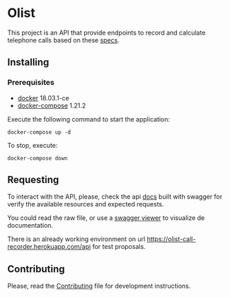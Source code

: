 # Olist

This project is an API that provide endpoints to record and calculate telephone calls based on these [specs](docs/SPECIFICATION.md).

## Installing

### Prerequisites

- [docker] 18.03.1-ce
- [docker-compose] 1.21.2

Execute the following command to start the application:

`docker-compose up -d`

To stop, execute:

`docker-compose down`

## Requesting

To interact with the API, please, check the api [docs](docs/swagger.yml) built with swagger for verify the available resources and expected requests.

You could read the raw file, or use a [swagger viewer] to visualize de documentation.

There is an already working environment on url https://olist-call-recorder.herokuapp.com/api for test proposals.

## Contributing

Please, read the [Contributing](docs/CONTRIBUTING.md) file for development instructions.

[docker]:https://www.docker.com/community-edition#/download
[docker-compose]:https://docs.docker.com/compose/install/
[swagger viewer]: https://marketplace.visualstudio.com/items?itemName=Arjun.swagger-viewer